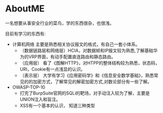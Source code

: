# AboutME

一名想要从事安全行业的菜鸟，学的东西很杂，也很浅。

目前有学习的东西有:

- 计算机网络 主要是熟悉相关协议报文的格式，有自己一套小体系。
  - （数据链路层和网络层）HCIA，对数据帧和IP报文较为熟悉,了解基础华为的VRP界面，有动手配置直连路由和静态路由。
  - （应用层） 看了《图解HTTP》，对HTPP的整体结构较为熟悉，状态码，URI，Cookie有一点浅显的认识。
  - （表示层） 大学有学习《应用密码学》和《信息安全数学基础》，熟悉常见的的加密方式，了解常见的解密加密方式,对数论部分有一些了解。
- OWASP-TOP-10
  - 打完了BurpSuite官网的SQLi的靶场，对手动注入较为了解，主要是UNION注入和盲注。
  - XSS有一个基本的认识， 知道三种类型
